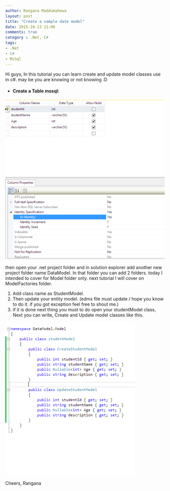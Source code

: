 ```yaml
---
author: Rangana Maddumahewa
layout: post
title: "Create a sample date model"
date: 2015-10-13 21:00
comments: true
category : .Net, C#
tags:
- .Net
- C#
- MsSql
---
```


Hi guys, 
	In this tutorial you can learn create and update model classes use in c#.
	may be you are knowing or not knowing :D 

- #### Create a Table mssql: 

[![Create Student Table](https://github.com/rbasehewa/rbasehewa.github.io/blob/master/images/image1.png)](#features)


then open your .net project folder and in solution explorer add another new project folder name DataModel. In that folder you can add 2 folders.
today I intended to cover for Model folder only. next tutorial I will cover on ModelFactories folder.

1. Add class name as StudentModel.
2. Then update your entity model. (edmx file must update / hope you know to do it. if you got exception feel free to shout me.)
3. if it is done next thing you must to do open your studentModel class, Next you can write, Create and Update model classes like this.

[![Create and update model class](https://github.com/rbasehewa/rbasehewa.github.io/blob/master/images/image2.png)](#features)




Cheers,
Rangana
